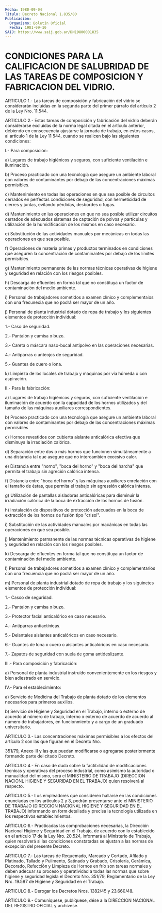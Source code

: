```yaml
---
Fecha: 1980-09-04
Título: Decreto Nacional 1.835/80
Publicación:
  Organismo: Boletín Oficial
  Fecha: 1981-09-10
SAIJ: https://www.saij.gob.ar/DN19800001835
---
```

# CONDICIONES PARA LA CALIFICACION DE SALUBRIDAD DE LAS TAREAS DE COMPOSICION Y FABRICACION DEL VIDRIO.

<a id="1"></a>
ARTICULO 1.- Las tareas de composición y fabricación del vidrio se considerarán  incluídas  en la segunda parte del primer párrafo del artículo 2 de la Ley Nro. 11.544.

<a id="2"></a>
ARTICULO  2.-  Estas  tareas  de composición y fabricación del vidrio deberán considerarse excluídas  de  la norma legal citada en el  artículo  anterior,  debiendo  en  consecuencia   ajustarse  la jornada  de  trabajo,  en estos casos, al artículo 1 de la  Ley  11 544,  cuando se realicen  bajo  las  siguientes  condiciones:

I.- Para composición:

a)  Lugares   de  trabajo  higiénicos  y  seguros,  con  suficiente ventilación e iluminación.

b) Proceso practicado  con  una  tecnología que asegure un ambiente laboral con valores de contaminantes por debajo de las concentraciones máximas permisibles.

c) Mantenimiento en todas las operaciones  en  que  sea  posible de circuitos  cerrados  en  perfectas  condiciones  de seguridad,  con hermeticidad  de cierres y juntas, evitando pérdidas,  desbordes  o fugas.

d) Mantenimiento  en las operaciones en que no sea posible utilizar circuitos cerrados  de adecuados sistemas de captación de polvos  y partículas y utilización  de  la  humidificación  de  los mismos en caso necesario.

e) Substitución de las actividades manuales por mecánicas  en todas las operaciones en que sea posible.

f)   Operaciones  de  materia  primas  y  productos  terminados  en condiciones  que  aseguren  la  concentración  de contaminantes por debajo de los límites permisibles.

g)  Mantenimiento permanente de las normas técnicas  operativas  de higiene  y  seguridad  en  relación  con los riesgos posibles.

h) Descarga de efluentes en forma tal  que  no constituya un factor de contaminación del medio ambiente.

i)  Personal  de  trabajadores  sometidos  a  examen    clínico   y complementaios  con  una  frecunecia  que  no podrá ser mayor de un año.

j) Personal de planta industrial dotado de ropa  de  trabajo  y los siguientes elementos de protección individual:

1.- Caso de seguridad.

2.- Pantalón y camisa o buzo.

3.-  Careta  o  máscara  naso-bucal  antipolvo  en  las operaciones necesarias.

4.- Antiparras o anteojos de seguridad.

5.- Guantes de cuero o lona.

k) Limpieza de los locales de trabajo y máquinas por  vía  húmeda o con aspiración.

II.- Para la fabricación:

a)   Lugares  de  trabajo  higiénicos  y  seguros,  con  suficiente ventilación  e  iluminación  de  acuerdo  con  la  capacidad de los hornos    utilizados  y  del  tamaño  de  las  máquinas  auxiliares correspondientes.

b) Proceso  practicado  con  una tecnología que asegure un ambiente laboral con valores de contaminantes por debajo de las concentraciones máximas permisibles.

c) Hornos revestidos con cubierta  aislante  anticalórica  efectiva que disminuya la irradiación calórica.

d)  Separación entre dos o más hornos que funcionen simultáneamente a una  distancia  tal  que  asegure  que  no  intercambien excesivo calor.

e) Distancia entre "horno", "boca del horno" y  "boca  del  harcha" que   permita  el  trabajo  sin  agreción  calórica  intensa.

f) Distancia  entre  "boca  del  horno"  y  las máquinas auxiliares enrelación  con  el  tamaño de éstas, que permita  el  trabajo  sin agressión calórica intensa.

g)  Utilización  de  pantallas    aisladoras    anticalóricas  para disminuir la irradiación calórica de la boca de extracción  de  los hornos de fusión.

h)  Instalación  de dispositivos de protección adecuados en la boca de  extracción  de  los   hornos  de  fusión  tipo  "crisol".

i) Substitución de las actividades  manuales por macánicas en todas las operaciones en que sea posible.

j) Mantenimiento permanente de las normas  técnicas  operativas  de higiene  y  seguridad  en  relación  con los riesgos posibles.

k) Descarga de efluentes en forma tal  que  no constituya un factor de contaminación del medio ambiente.

l)  Personal  de  trabajadores  sometidos  a  examen    clínico   y complementarios  con  una  frecuencia  que no podrá ser mayor de un año.

m) Personal de planta industrial dotado  de  ropa  de trabajo y los siguinetes elementos de protección individual:

1.- Casco de seguridad.

2.- Pantalón y camisa o buzo.

3.-   Protector  facial  anticalórico  en  caso  necesario.

4.- Antiparras antiactínicas.

5.- Delantales  aislantes  anticalóricos  en  caso  necesario.

6.-  Guantes  de  lona  o cuero o aislantes anticalóricos  en  caso necesario.

7.- Zapatos de seguridad  con  suela  de  goma antideslizante.

III.- Para composición y fabricación:

a) Personal de planta industrial instruído  convenientemente en los riesgos y bien adiestrado en servicio.

IV.- Para el establecimiento:

a)  Servicio  de  Medicina  del  Trabajo de planta  dotado  de  los elementos necesarios para primeros auxilios.

b) Servicio de Higiene y Seguridad en el Trabajo, interno o externo de acuerdo  al  número  de  trabajo,  interno  o externo de acuerdo   de acuerdo al número de trabajadores, en funcionmiento  y a cargo  de un graduado universitario.

<a id="3"></a>
ARTICULO  3.-  Las  concentraciones  máximas permisibles a los efectos  del  artículo 2 son las que figuran  en  el  Decreto  Nro.

351/79,  Anexo  III  y  las  que  puedan  modificarse  o  agregarse posteriormente formando parte del citado Decreto.

<a id="4"></a>
ARTICULO  4.-  En  caso  de  duda  sobre  la  factibilidad  de modificaciones  técnicas  y operativas del proceso industrial, como asimismo la autoridad o manualidad  del  mismo,  será el MINISTERIO DE TRABAJO (DIRECCION NACIONL HIGIENE Y SEGURIDAD  EN  EL  TRABAJO) quien resolverá al respecto.

<a id="5"></a>
ARTICULO  5.-  Los  empleadores que consideren hallarse en las condiciones enunciadas en  los  artículos 2 y 3, podrán presentarse ante  el  MINISTERIO  DE  TRABAJO  (DIRECCION  NACIONAL  HIGIENE  Y SEGURIDAD EN EL TRABAJO) informando  en form detallada y precisa la tecnología    utilizada   en  los  respectivos    establecimientos.

<a id="6"></a>
ARTICULO  6.-  Practicadas  las  comprobaciones necesarias, la Dirección Nacional Higiene y Seguridad  en  el  Trabajo, de acuerdo con  lo  establecido  en  el  artículo  17  de la Ley Nro.  20.524, informará  al  Ministerio  de  Trabajo,  quien  resolverá   si  las condiciones  constatadas  se ajustan a las normas de excepción  del presente Decreto.

<a id="7"></a>
ARTICULO  7.-  Las  tareas  de  Requemado,  Marcado y Cortado, Afilado  y  Platinado,  Tallado  y Pulimento, Satinado  y  Grabado, Crisolería, Cerámica, Decorado, Refección  y  Limpieza de Hornos en frío son tareas normales y deben adecuar su proceso  y operatividad a  todas  las  normas  que  sobre  higiene  y seguridad legisla  el Decreto  Nro.  351/79,  Reglamentario  de  la Ley  Nro.  19.587  de Higiene y Seguridad en el Trabajo.

<a id="8"></a>
ARTICULO  8.-  Derogar los Decretos Nros. 1382/45 y 23.660/48.

<a id="9"></a>
ARTICULO  9.-  Comuníquese,  publíquese,  dése  a la DIRECCION NACIONAL DEL REGISTRO OFICIAL y archívese.